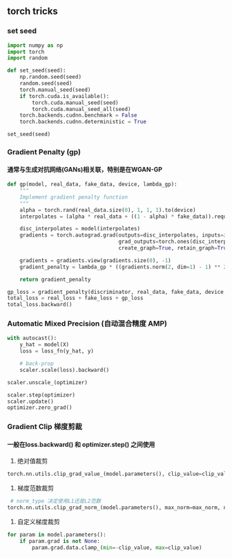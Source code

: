 ## torch tricks

### set seed
```python
import numpy as np
import torch
import random

def set_seed(seed):
    np.random.seed(seed)
    random.seed(seed)
    torch.manual_seed(seed)
    if torch.cuda.is_available():
        torch.cuda.manual_seed(seed)
        torch.cuda.manual_seed_all(seed)
    torch.backends.cudnn.benchmark = False
    torch.backends.cudnn.deterministic = True

set_seed(seed)
```

### Gradient Penalty (gp)
#### 通常与生成对抗网络(GANs)相关联，特别是在WGAN-GP
```python
def gp(model, real_data, fake_data, device, lambda_gp):
    """
    Implement gradient penalty function
    """
    alpha = torch.rand(real_data.size(0), 1, 1, 1).to(device)
    interpolates = (alpha * real_data + ((1 - alpha) * fake_data)).requires_grad_(True)

    disc_interpolates = model(interpolates)
    gradients = torch.autograd.grad(outputs=disc_interpolates, inputs=interpolates,
                                    grad_outputs=torch.ones(disc_interpolates.size()).to(device),
                                    create_graph=True, retain_graph=True)[0]

    gradients = gradients.view(gradients.size(0), -1)
    gradient_penalty = lambda_gp * ((gradients.norm(2, dim=1) - 1) ** 2).mean()

    return gradient_penalty

gp_loss = gradient_penalty(discriminator, real_data, fake_data, device, lambda_gp)
total_loss = real_loss + fake_loss + gp_loss
total_loss.backward()
```


### Automatic Mixed Precision (自动混合精度 AMP)
```python
with autocast():
    y_hat = model(X)
    loss = loss_fn(y_hat, y)

    # back-prop
    scaler.scale(loss).backward()

scaler.unscale_(optimizer)

scaler.step(optimizer)
scaler.update()
optimizer.zero_grad()
```


### Gradient Clip 梯度剪裁
#### 一般在loss.backward() 和 optimizer.step() 之间使用
1. 绝对值裁剪
```python
torch.nn.utils.clip_grad_value_(model.parameters(), clip_value=clip_value)
```
1. 梯度范数裁剪
```python
 # norm_type 决定使用L1还是L2范数
torch.nn.utils.clip_grad_norm_(model.parameters(), max_norm=max_norm, norm_type=2)
```
1. 自定义梯度裁剪
```python
for param in model.parameters():
    if param.grad is not None:
        param.grad.data.clamp_(min=-clip_value, max=clip_value)
```


